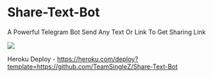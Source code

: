 # Share-Text-Bot
A Powerful Telegram Bot Send Any Text Or Link To Get Sharing Link

<img src=https://camo.githubusercontent.com/6979881d5a96b7b18a057083bb8aeb87ba35fc279452e29034c1e1c49ade0636/68747470733a2f2f7777772e6865726f6b7563646e2e636f6d2f6465706c6f792f627574746f6e2e737667 >

Heroku Deploy - https://heroku.com/deploy?template=https://github.com/TeamSingleZ/Share-Text-Bot
